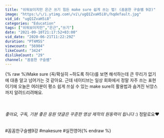 ```yaml
---
title: "쉬워보이지만 은근 쓰기 힘든 make sure 쉽게 쓰는 법! (꼼꼼한 구슬쌤 9강)"
image: "https:\/\/i.ytimg.com\/vi\/ugQ1ZvaH5i8\/hqdefault.jpg"
vid_id: "ugQ1ZvaH5i8"
categories: "Education"
tags: ["쉬워보이지만","은근","쓰기"]
date: "2021-09-10T21:17:52+03:00"
vid_date: "2020-06-21T11:22:29Z"
duration: "PT4M5S"
viewcount: "56904"
likeCount: "3424"
dislikeCount: "29"
channel: "꼼꼼한 구슬쌤"
---
```

{% raw %}Make sure (꼭/확실히 ~하도록 하다)를 보면 해석하는데 큰 무리가 없기에 대충 알고 넘어가는 것 같아요. 근데 네이티브는 일상 회화에서 정말 자주 쓰는 표현이기에 오늘은 여러분이 평소 쉽게 쓰실 수 있는 make sure의 활용법과 숨겨진 뉘앙스까지 알려드리려해요. <br /><br /><br /><br />*좋아요, 구독, 기분 좋은 응원 댓글은 꾸준한 영상 제작의 원동력이 됩니다 :*) 정말로요♥<br /><br /><br />#꼼꼼한구슬쌤9강 #makesure #실전영어{% endraw %}
